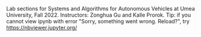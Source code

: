 Lab sections for Systems and Algorithms for Autonomous Vehicles at Umea University, Fall 2022. Instructors: Zonghua Gu and Kalle Prorok.
Tip: if you cannot view ipynb with error "Sorry, something went wrong. Reload?", try https://nbviewer.jupyter.org/
